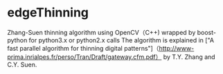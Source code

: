 # edgeThinning
Zhang-Suen thinning algorithm using OpenCV（C++)  wrapped by boost-python for python3.x or python2.x calls
The algorithm is explained in ["A fast parallel algorithm for thinning digital patterns"]（http://www-prima.inrialpes.fr/perso/Tran/Draft/gateway.cfm.pdf） by T.Y. Zhang and C.Y. Suen.
